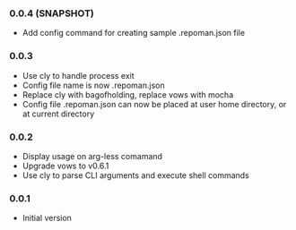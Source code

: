 ### 0.0.4 (SNAPSHOT)
* Add config command for creating sample .repoman.json file

### 0.0.3
* Use cly to handle process exit
* Config file name is now .repoman.json
* Replace cly with bagofholding, replace vows with mocha
* Config file .repoman.json can now be placed at user home directory, or at current directory

### 0.0.2
* Display usage on arg-less comamand
* Upgrade vows to v0.6.1
* Use cly to parse CLI arguments and execute shell commands

### 0.0.1
* Initial version
